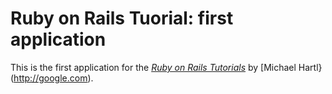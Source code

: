 # Ruby on Rails Tuorial: first application

This is the first application for the [*Ruby on Rails Tutorials*](http://railstutorial.org) by [Michael Hartl}(http://google.com).
